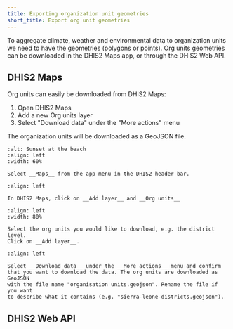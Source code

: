 ```yaml
---
title: Exporting organization unit geometries
short_title: Export org unit geometries
---
```


To aggregate climate, weather and environmental data to organization units
we need to have the geometries (polygons or points). Org units geometries
can be downloaded in the DHIS2 Maps app, or through the DHIS2 Web API.

## DHIS2 Maps

Org units can easily be downloaded from DHIS2 Maps:

1. Open DHIS2 Maps
2. Add a new Org units layer
3. Select "Download data" under the "More actions" menu

The organization units will be downloaded as a GeoJSON file.

```{figure} images/maps-geojson-download-1.png
:alt: Sunset at the beach
:align: left
:width: 60%

Select __Maps__ from the app menu in the DHIS2 header bar.
```

```{figure} images/maps-geojson-download-2.png
:align: left

In DHIS2 Maps, click on __Add layer__ and __Org units__
```

```{figure} images/maps-geojson-download-3.png
:align: left
:width: 80%

Select the org units you would like to download, e.g. the district level.
Click on __Add layer__.
```

```{figure} images/maps-geojson-download-4.png
:align: left

Select __Download data__ under the __More actions__ menu and confirm
that you want to download the data. The org units are downloaded as GeoJSON
with the file name "organisation units.geojson". Rename the file if you want
to describe what it contains (e.g. "sierra-leone-districts.geojson").
```

## DHIS2 Web API
